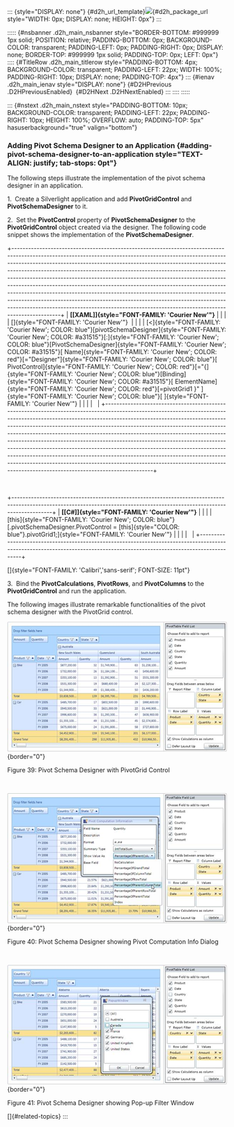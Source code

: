 ::: {style="DISPLAY: none"}
[](ms-xhelp:///?Id=d2h_url_template){#d2h_url_template}![](!package_url!){#d2h_package_url style="WIDTH: 0px; DISPLAY: none; HEIGHT: 0px"}
:::

::::: {#nsbanner .d2h_main_nsbanner style="BORDER-BOTTOM: #999999 1px solid; POSITION: relative; PADDING-BOTTOM: 0px; BACKGROUND-COLOR: transparent; PADDING-LEFT: 0px; PADDING-RIGHT: 0px; DISPLAY: none; BORDER-TOP: #999999 1px solid; PADDING-TOP: 0px; LEFT: 0px"}
:::: {#TitleRow .d2h_main_titlerow style="PADDING-BOTTOM: 4px; BACKGROUND-COLOR: transparent; PADDING-LEFT: 22px; WIDTH: 100%; PADDING-RIGHT: 10px; DISPLAY: none; PADDING-TOP: 4px"}
::: {#ienav .d2h_main_ienav style="DISPLAY: none"}
[](ms-xhelp:///?Id=2e468e78-e360-41ca-9323-3a4f781e13df){#D2HPrevious .D2HPreviousEnabled}  [](ms-xhelp:///?Id=04ef923e-0235-4d96-a51e-2e532203ace1){#D2HNext .D2HNextEnabled}
:::
::::
:::::

::: {#nstext .d2h_main_nstext style="PADDING-BOTTOM: 10px; BACKGROUND-COLOR: transparent; PADDING-LEFT: 22px; PADDING-RIGHT: 10px; HEIGHT: 100%; OVERFLOW: auto; PADDING-TOP: 5px" hasuserbackground="true" valign="bottom"}
### Adding Pivot Schema Designer to an Application {#adding-pivot-schema-designer-to-an-application style="TEXT-ALIGN: justify; tab-stops: 0pt"}

The following steps illustrate the implementation of the pivot schema designer in an application.

1.  Create a Silverlight application and add **PivotGridControl** and **PivotSchemaDesigner** to it.

2.  Set the **PivotControl** property of **PivotSchemaDesigner** to the **PivotGridControl** object created via the designer. The following code snippet shows the implementation of the **PivotSchemaDesigner**.

+-----------------------------------------------------------------------------------------------------------------------------------------------------------------------------------------------------------------------------------------------------------------------------------------------------------------------------------------------------------------------------------------------------------------------------------------------------------------------------------------------------------------------------------------------------------------------------------------------------------------------------------------------------------------------------------------------------------------------------------------------+
| **[\[XAML\]]{style="FONT-FAMILY: 'Courier New'"}**                                                                                                                                                                                                                                                                                                                                                                                                                                                                                                                                                                                                                                                                                            |
|                                                                                                                                                                                                                                                                                                                                                                                                                                                                                                                                                                                                                                                                                                                                               |
| []{style="FONT-FAMILY: 'Courier New'"}                                                                                                                                                                                                                                                                                                                                                                                                                                                                                                                                                                                                                                                                                                        |
|                                                                                                                                                                                                                                                                                                                                                                                                                                                                                                                                                                                                                                                                                                                                               |
| [\<]{style="FONT-FAMILY: 'Courier New'; COLOR: blue"}[pivotSchemaDesigner]{style="FONT-FAMILY: 'Courier New'; COLOR: #a31515"}[:]{style="FONT-FAMILY: 'Courier New'; COLOR: blue"}[PivotSchemaDesigner]{style="FONT-FAMILY: 'Courier New'; COLOR: #a31515"}[ Name]{style="FONT-FAMILY: 'Courier New'; COLOR: red"}[=\"Designer\"]{style="FONT-FAMILY: 'Courier New'; COLOR: blue"}[ PivotControl]{style="FONT-FAMILY: 'Courier New'; COLOR: red"}[=\"{]{style="FONT-FAMILY: 'Courier New'; COLOR: blue"}[Binding]{style="FONT-FAMILY: 'Courier New'; COLOR: #a31515"}[ ElementName]{style="FONT-FAMILY: 'Courier New'; COLOR: red"}[=pivotGrid1 }\" ]{style="FONT-FAMILY: 'Courier New'; COLOR: blue"}[ ]{style="FONT-FAMILY: 'Courier New'"} |
|                                                                                                                                                                                                                                                                                                                                                                                                                                                                                                                                                                                                                                                                                                                                               |
|                                                                                                                                                                                                                                                                                                                                                                                                                                                                                                                                                                                                                                                                                                                                               |
+-----------------------------------------------------------------------------------------------------------------------------------------------------------------------------------------------------------------------------------------------------------------------------------------------------------------------------------------------------------------------------------------------------------------------------------------------------------------------------------------------------------------------------------------------------------------------------------------------------------------------------------------------------------------------------------------------------------------------------------------------+

 

+--------------------------------------------------------------------------------------------------------------------------------------------------------------------------+
| **[\[C#\]]{style="FONT-FAMILY: 'Courier New'"}**                                                                                                                         |
|                                                                                                                                                                          |
| [this]{style="FONT-FAMILY: 'Courier New'; COLOR: blue"}[.pivotSchemaDesigner.PivotControl = [this]{style="COLOR: blue"}.pivotGrid1;]{style="FONT-FAMILY: 'Courier New'"} |
|                                                                                                                                                                          |
|                                                                                                                                                                          |
+--------------------------------------------------------------------------------------------------------------------------------------------------------------------------+

[]{style="FONT-FAMILY: 'Calibri','sans-serif'; FONT-SIZE: 11pt"} 

3.  Bind the **PivotCalculations**, **PivotRows**, and **PivotColumns** to the **PivotGridControl** and run the application.

The following images illustrate remarkable functionalities of the pivot schema designer with the PivotGrid control.

![Description: C:\\Users\\arulraja\\Desktop\\PGSL.png](ImagesExt/image36_40.jpg){border="0"}

Figure 39: Pivot Schema Designer with PivotGrid Control

 

![Description: C:\\Users\\arulraja\\Desktop\\PGSL_CI.png](ImagesExt/image36_41.jpg){border="0"}

Figure 40: Pivot Schema Designer showing Pivot Computation Info Dialog

 

![](ImagesExt/image36_42.jpg){border="0"}

Figure 41: Pivot Schema Designer showing Pop-up Filter Window

[]{#related-topics}
:::
